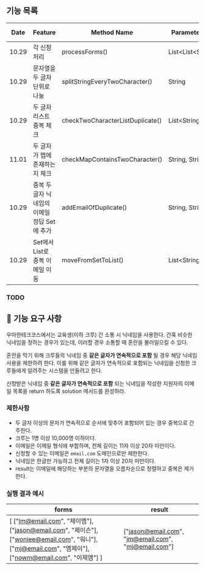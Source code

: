 ## 기능 목록

| Date  | Feature                     | Method Name                      | Parameter Type         | Return Type    | Progress         |
|-------|-----------------------------|----------------------------------|------------------------|----------------|------------------|
| 10.29 | 각 신청 처리                     | processForms()                   | List\<List\<String\>\> | void           | committed  |
| 10.29 | 문자열을 두 글자 단위로 나눔            | splitStringEveryTwoCharacter()   | String                 | List\<String\> | committed        |
| 10.29 | 두 글자 리스트 중복 체크              | checkTwoCharacterListDuplicate() | List\<String\>         | void           | committed        |
| 11.01 | 두 글자가 맵에 존재하는지 체크           | checkMapContainsTwoCharacter()   | String, String| committed      |                  |
| 10.29 | 중복 두 글자 닉네임의 이메일 정답 Set에 추가 | addEmailOfDuplicate()            | String, String         | void           | committed  |
| 10.29 | Set에서 List로 중복 이메일 이동       | moveFromSetToList()              | List\<String\>         | void           |  committed |

### TODO

## 🚀 기능 요구 사항

우아한테크코스에서는 교육생(이하 크루) 간 소통 시 닉네임을 사용한다. 간혹 비슷한 닉네임을 정하는 경우가 있는데, 이러할 경우 소통할 때 혼란을 불러일으킬 수 있다.

혼란을 막기 위해 크루들의 닉네임 중 **같은 글자가 연속적으로 포함** 될 경우 해당 닉네임 사용을 제한하려 한다. 이를 위해 같은 글자가 연속적으로 포함되는 닉네임을 신청한 크루들에게 알려주는 시스템을 만들려고 한다.


신청받은 닉네임 중 **같은 글자가 연속적으로 포함** 되는 닉네임을 작성한 지원자의 이메일 목록을 return 하도록 solution 메서드를 완성하라.

### 제한사항

- 두 글자 이상의 문자가 연속적으로 순서에 맞추어 포함되어 있는 경우 중복으로 간주한다.
- 크루는 1명 이상 10,000명 이하이다.
- 이메일은 이메일 형식에 부합하며, 전체 길이는 11자 이상 20자 미만이다.
- 신청할 수 있는 이메일은 `email.com` 도메인으로만 제한한다.
- 닉네임은 한글만 가능하고 전체 길이는 1자 이상 20자 미만이다.
- result는 이메일에 해당하는 부분의 문자열을 오름차순으로 정렬하고 중복은 제거한다.

### 실행 결과 예시

| forms | result |
| --- | --- |
| [ ["jm@email.com", "제이엠"], ["jason@email.com", "제이슨"], ["woniee@email.com", "워니"], ["mj@email.com", "엠제이"], ["nowm@email.com", "이제엠"] ] | ["jason@email.com", "jm@email.com", "mj@email.com"] |
